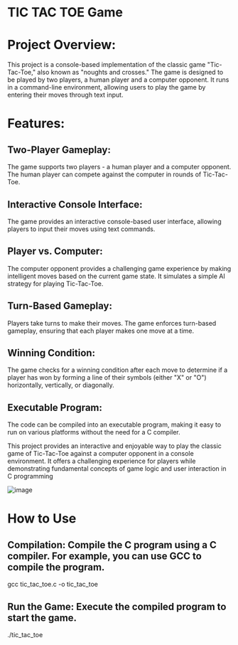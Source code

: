 # TIC TAC TOE Game

# Project Overview:
This project is a console-based implementation of the classic game "Tic-Tac-Toe," also known as "noughts and crosses." The game is designed to be played by two players, a human player and a computer opponent. It runs in a command-line environment, allowing users to play the game by entering their moves through text input.

# Features:

## Two-Player Gameplay:
The game supports two players - a human player and a computer opponent. The human player can compete against the computer in rounds of Tic-Tac-Toe.

## Interactive Console Interface:
The game provides an interactive console-based user interface, allowing players to input their moves using text commands.

## Player vs. Computer:
The computer opponent provides a challenging game experience by making intelligent moves based on the current game state. It simulates a simple AI strategy for playing Tic-Tac-Toe.

## Turn-Based Gameplay:
Players take turns to make their moves. The game enforces turn-based gameplay, ensuring that each player makes one move at a time.

## Winning Condition:
The game checks for a winning condition after each move to determine if a player has won by forming a line of their symbols (either "X" or "O") horizontally, vertically, or diagonally.

## Executable Program:
The code can be compiled into an executable program, making it easy to run on various platforms without the need for a C compiler.

This project provides an interactive and enjoyable way to play the classic game of Tic-Tac-Toe against a computer opponent in a console environment. It offers a challenging experience for players while demonstrating fundamental concepts of game logic and user interaction in C programming

![image](https://github.com/manavmathur100/tic-tac-toe/assets/70790093/0ea3d978-86ca-4dca-8b1c-540e5deb69ca)

# How to Use

## Compilation: Compile the C program using a C compiler. For example, you can use GCC to compile the program.
gcc tic_tac_toe.c -o tic_tac_toe


## Run the Game: Execute the compiled program to start the game.
./tic_tac_toe
